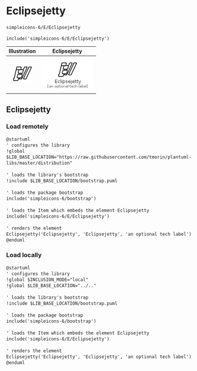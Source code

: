 # Eclipsejetty


```text
simpleicons-6/E/Eclipsejetty
```

```text
include('simpleicons-6/E/Eclipsejetty')
```



| Illustration | Eclipsejetty |
| :---: | :---: |
| ![illustration for Illustration](../../simpleicons-6/E/Eclipsejetty.png) | ![illustration for Eclipsejetty](../../simpleicons-6/E/Eclipsejetty.Local.png) |




## Eclipsejetty

### Load remotely
```plantuml
@startuml
' configures the library
!global $LIB_BASE_LOCATION="https://raw.githubusercontent.com/tmorin/plantuml-libs/master/distribution"

' loads the library's bootstrap
!include $LIB_BASE_LOCATION/bootstrap.puml

' loads the package bootstrap
include('simpleicons-6/bootstrap')

' loads the Item which embeds the element Eclipsejetty
include('simpleicons-6/E/Eclipsejetty')

' renders the element
Eclipsejetty('Eclipsejetty', 'Eclipsejetty', 'an optional tech label')
@enduml
```

### Load locally
```plantuml
@startuml
' configures the library
!global $INCLUSION_MODE="local"
!global $LIB_BASE_LOCATION="../.."

' loads the library's bootstrap
!include $LIB_BASE_LOCATION/bootstrap.puml

' loads the package bootstrap
include('simpleicons-6/bootstrap')

' loads the Item which embeds the element Eclipsejetty
include('simpleicons-6/E/Eclipsejetty')

' renders the element
Eclipsejetty('Eclipsejetty', 'Eclipsejetty', 'an optional tech label')
@enduml
```

